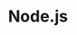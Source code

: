 ---
type: framework
cloudinary_convert: false
published: published
slug: nodejs
title: Node.js
start: January 01, 2000
---